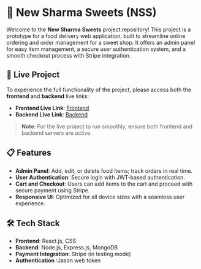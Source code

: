 

# 🧁 New Sharma Sweets (NSS)

Welcome to the **New Sharma Sweets** project repository! This project is a prototype for a food delivery web application, built to streamline online ordering and order management for a sweet shop. It offers an admin panel for easy item management, a secure user authentication system, and a smooth checkout process with Stripe integration.

## 🔗 Live Project

To experience the full functionality of the project, please access both the **frontend** and **backend** live links:

- **Frontend Live Link**: [Frontend](https://sharmasweets-frontend.onrender.com)
- **Backend Live Link**: [Backend](https://sharmasweets-backend.onrender.com)

> **Note**: For the live project to run smoothly, ensure both frontend and backend servers are active.

## 📋 Features

- **Admin Panel**: Add, edit, or delete food items; track orders in real time.
- **User Authentication**: Secure login with JWT-based authentication.
- **Cart and Checkout**: Users can add items to the cart and proceed with secure payment using Stripe.
- **Responsive UI**: Optimized for all device sizes with a seamless user experience.

## 🛠️ Tech Stack

- **Frontend**: React.js, CSS
- **Backend**: Node.js, Express.js, MongoDB
- **Payment Integration**: Stripe (in testing mode)
- **Authentication** :Jason web token
